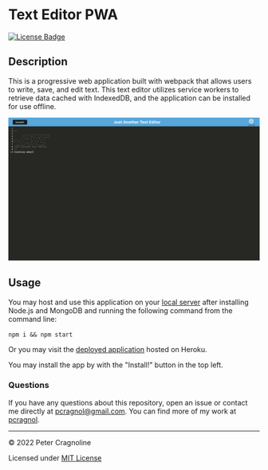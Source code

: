 # Text Editor PWA

[![License Badge](https://img.shields.io/badge/License-MIT-yellow.svg)](https://opensource.org/licenses/MIT)

## Description

This is a progressive web application built with webpack that allows users to write, save, and edit text. This text editor utilizes service workers to retrieve data cached with IndexedDB, and the application can be installed for use offline.

![Text Editor with logo and "Clacking away!"](./client/src/images/screenshot.png)

## Usage

You may host and use this application on your [local server](http://localhost:3001) after installing Node.js and MongoDB and running the following command from the command line:

```
npm i && npm start
```

Or you may visit the [deployed application](https://robot-power-vacuum.herokuapp.com/) hosted on Heroku.

You may install the app by with the "Install!" button in the top left.

### Questions

If you have any questions about this repository, open an issue or contact me directly at [pcragnol@gmail.com](mailto:pcragnol@gmail.com). You can find more of my work at [pcragnol](https://github.com/pcragnol/).

---
© 2022 Peter Cragnoline

Licensed under [MIT License](LICENSE)
